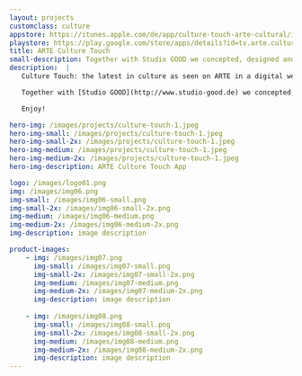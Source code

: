 ```yaml
---
layout: projects
customclass: culture
appstore: https://itunes.apple.com/de/app/culture-touch-arte-cultural/id932880916?mt=8
playstore: https://play.google.com/store/apps/details?id=tv.arte.culturetouch
title: ARTE Culture Touch
small-description: Together with Studio GOOD we concepted, designed and built a tablet magazine for ARTE to promote the great culture content available on ARTE.
description:  |
   Culture Touch: the latest in culture as seen on ARTE in a digital weekly magazine. Every Friday, Culture Touch brings a selection of the most interesting exhibitions, shows, films, books, albums and events to keep you up to date with everything that's happening in the world of culture.

   Together with [Studio GOOD](http://www.studio-good.de) we concepted, designed and built a tablet magazine for ARTE to promote the great culture content available on ARTE. In addition to the app we also built a backend for letting the editors create the beautiful multimedia issues that make up Culture Touch.

   Enjoy!

hero-img: /images/projects/culture-touch-1.jpeg
hero-img-small: /images/projects/culture-touch-1.jpeg
hero-img-small-2x: /images/projects/culture-touch-1.jpeg
hero-img-medium: /images/projects/culture-touch-1.jpeg
hero-img-medium-2x: /images/projects/culture-touch-1.jpeg
hero-img-description: ARTE Culture Touch App

logo: /images/logo01.png
img: /images/img06.png
img-small: /images/img06-small.png
img-small-2x: /images/img06-small-2x.png
img-medium: /images/img06-medium.png
img-medium-2x: /images/img06-medium-2x.png
img-description: image description

product-images:
    - img: /images/img07.png
      img-small: /images/img07-small.png
      img-small-2x: /images/img07-small-2x.png
      img-medium: /images/img07-medium.png
      img-medium-2x: /images/img07-medium-2x.png
      img-description: image description
      
    - img: /images/img08.png
      img-small: /images/img08-small.png
      img-small-2x: /images/img08-small-2x.png
      img-medium: /images/img08-medium.png
      img-medium-2x: /images/img08-medium-2x.png
      img-description: image description
---
```

